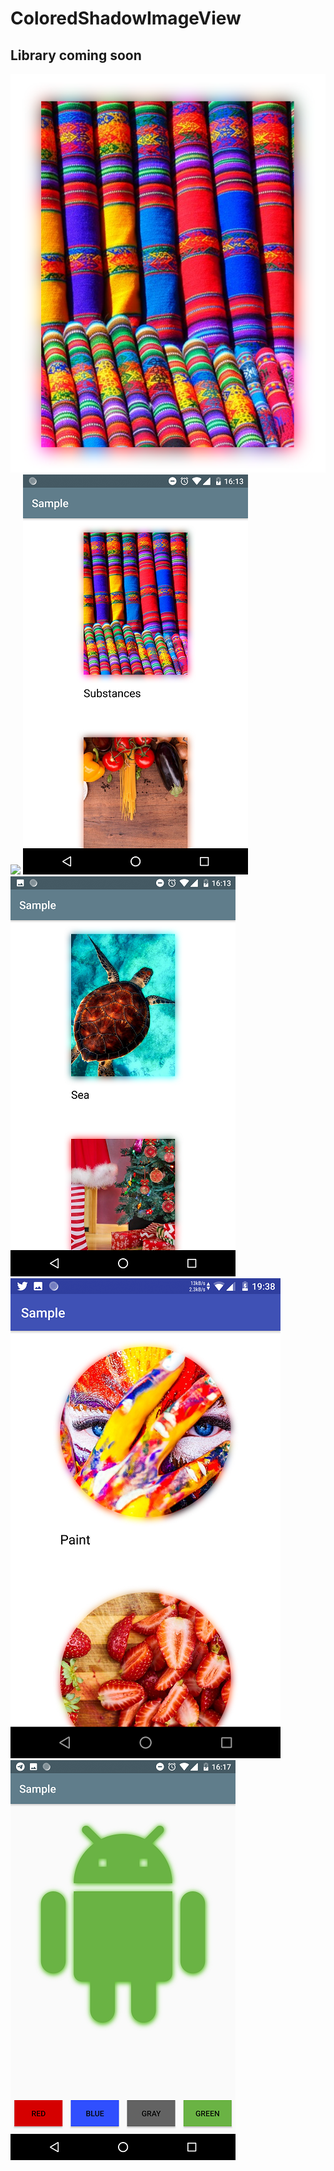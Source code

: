 # ColoredShadowImageView

## Library coming soon

![](screenShots/main.png)
![](screenShots/video.png)
![](screenShots/firstScreen.png)
![](screenShots/secondScreen.png)
![](screenShots/circle.png)
![](screenShots/vector.png)
